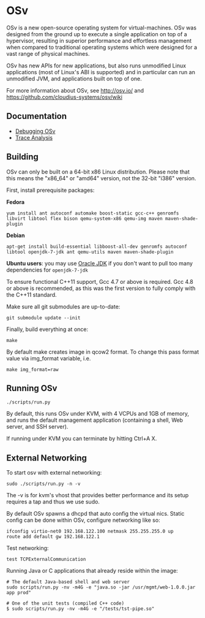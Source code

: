 # OSv

OSv is a new open-source operating system for virtual-machines.
OSv was designed from the ground up to execute a single application on top
of a hypervisor, resulting in superior performance and effortless management
when compared to traditional operating systems which were designed for
a vast range of physical machines.

OSv has new APIs for new applications, but also runs unmodified Linux
applications (most of Linux's ABI is supported) and in particular can run
an unmodified JVM, and applications built on top of one.

For more information about OSv, see http://osv.io/ and
https://github.com/cloudius-systems/osv/wiki

## Documentation

* [Debugging OSv](https://github.com/cloudius-systems/osv/wiki/Debugging-OSv)
* [Trace Analysis](https://github.com/cloudius-systems/osv/wiki/Trace-analysis-using-trace.py)

## Building

OSv can only be built on a 64-bit x86 Linux distribution. Please note that
this means the "x86_64" or "amd64" version, not the 32-bit "i386" version.

First, install prerequisite packages:

**Fedora**

```
yum install ant autoconf automake boost-static gcc-c++ genromfs libvirt libtool flex bison qemu-system-x86 qemu-img maven maven-shade-plugin
```

**Debian**

```
apt-get install build-essential libboost-all-dev genromfs autoconf libtool openjdk-7-jdk ant qemu-utils maven maven-shade-plugin
```

**Ubuntu users**: you may use [Oracle JDK][] if you don't want to pull too many
dependencies for ``openjdk-7-jdk``

[Oracle JDK]: https://launchpad.net/~webupd8team/+archive/java

To ensure functional C++11 support, Gcc 4.7 or above is required.  Gcc 4.8 or
above is recommended, as this was the first version to fully comply with the
C++11 standard.

Make sure all git submodules are up-to-date:

```
git submodule update --init
```

Finally, build everything at once:

```
make
```

By default make creates image in qcow2 format. To change this pass format value via img_format variable, i.e.

```
make img_format=raw
```

## Running OSv

```
./scripts/run.py
```

By default, this runs OSv under KVM, with 4 VCPUs and 1GB of memory,
and runs the default management application (containing a shell, Web
server, and SSH server).

If running under KVM you can terminate by hitting Ctrl+A X.


## External Networking

To start osv with external networking:

```
sudo ./scripts/run.py -n -v
```

The -v is for kvm's vhost that provides better performance
and its setup requires a tap and thus we use sudo.

By default OSv spawns a dhcpd that auto config the virtual nics.
Static config can be done within OSv, configure networking like so:

```
ifconfig virtio-net0 192.168.122.100 netmask 255.255.255.0 up
route add default gw 192.168.122.1
```

Test networking:

```
test TCPExternalCommunication
```

Running Java or C applications that already reside within the image:

```
# The default Java-based shell and web server
sudo scripts/run.py -nv -m4G -e "java.so -jar /usr/mgmt/web-1.0.0.jar app prod"

# One of the unit tests (compiled C++ code)
$ sudo scripts/run.py -nv -m4G -e "/tests/tst-pipe.so"
```
